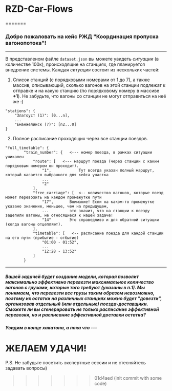 # RZD-Car-Flows
=======
### Добро пожаловать на кейс РЖД "Координация пропуска вагонопотока"!
***
В представленом файле ```dataset.json``` вы можете увидеть _ситуации_ (в количестве 100к), происходящие на станциях, где планируется внедрение системы. Каждая _ситуация_ состоит из нескольких частей:
1. Список станций (с порядковыми номерами от 1 до 7), а также массив, описывающий, сколько вагонов на этой станции подлежат к отправке и на какую станцию (по порядковому номеру в массиве __+1__). Не забудьте, что вагоны со станции не могут отправиться на неё же :)
```
"stations": {
    "Златоуст (1)": [0...n],
	...
	"Еманжелинск (7)": [n2...0]
}
```
2. Полное расписание проходящих через все станции поездов.
```
"full_timetable": {
		"train_number": {   <--- номер поезда, в рамках ситуации уникален
			"route": [   <--- маршрут поезда (через станции с каким порядковым номером он проходит). 
				"1",            Тут всегда указан полный маршрут, который касается выбранного для кейса участка
				...
				"2"
			],
			"free_carriage": [  <-- количество вагонов, которые поезд может перевозить на каждом промежутке пути
				"17",       Внимание! Если на каком-то промежутке указано значение, меньшее, чем на предыдущем,
				...         это значит, что на станции к поезду зацепили вагоны, не относящиеся к нашей задаче!
				"14"        Это справедливо и для обратной ситуации (когда вагоны отцепляют).
			],
			"timetable": [   <-- расписание поезда для каждой станции на его пути (прибытие - отбытие)
				"01:00 - 01:52",
				...
				"12:28 - 13:52"
			]
		}
```
***

##### Вашей задачей будет создание модели, которая позволит максимально эффективно перевезти максимальное количество вагонов с грузами, которые того требуют (указаны в п.1). Мы понимаем, что перевезти все грузы таким образом невозможно, поэтому их остатки на различных станциях можно будет "довезти", организовав отдельный (или отдельные) поезда-доставщики. Сможете ли вы сгенерировать не только расписание эффективной перевозки, но и расписание эффективной доставки остатка?
##### Увидим в конце хакатона, а пока что ---
# ЖЕЛАЕМ УДАЧИ!




P.S. Не забудьте посетить экспертные сессии и не стесняйтесь задавать вопросы)
>>>>>>> 01d4aed (init commit with some code)
